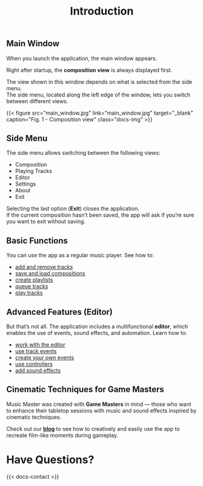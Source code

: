 ﻿---
title: "Introduction"
icon: "✨"
description: "An overview of the interface and basic features of the application."
weight: 90
---

## Main Window

When you launch the application, the main window appears.

Right after startup, the **composition view** is always displayed first.

The view shown in this window depends on what is selected from the side menu.  
The side menu, located along the left edge of the window, lets you switch between different views.

{{< figure src="main_window.jpg" link="main_window.jpg" target="_blank" caption="Fig. 1 - Composition view" class="docs-img" >}}

## Side Menu

The side menu allows switching between the following views:
- Composition  
- Playing Tracks  
- Editor  
- Settings  
- About  
- Exit  

Selecting the last option (**Exit**) closes the application.  
If the current composition hasn’t been saved, the app will ask if you’re sure you want to exit without saving.

## Basic Functions

You can use the app as a regular music player. See how to:
- [add and remove tracks](docs/composition#adding-tracks)  
- [save and load compositions](docs/composition#saving)  
- [create playlists](docs/playlists#new-list)  
- [queue tracks](docs/queues#enqueue)  
- [play tracks](docs/play)

## Advanced Features (Editor)

But that’s not all. The application includes a multifunctional **editor**, which enables the use of events, sound effects, and automation. Learn how to:
- [work with the editor](docs/editor-basics)  
- [use track events](docs/playback-events)  
- [create your own events](docs/events)  
- [use controllers](docs/providers)  
- [add sound effects](docs/effects)

## Cinematic Techniques for Game Masters

Music Master was created with **Game Masters** in mind — those who want to enhance their tabletop sessions with music and sound effects inspired by cinematic techniques.

Check out our **[blog](blog/)** to see how to creatively and easily use the app to recreate film-like moments during gameplay.

# Have Questions?

{{< docs-contact >}}
